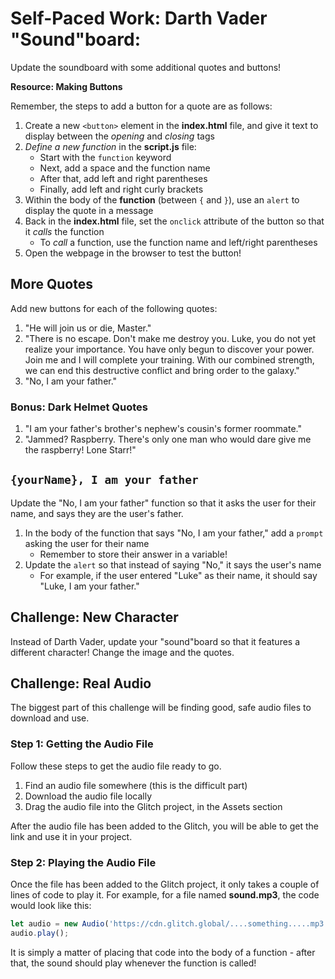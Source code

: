 # Self-Paced Work: Darth Vader "Sound"board:
Update the soundboard with some additional quotes and buttons!

**Resource: Making Buttons**

Remember, the steps to add a button for a quote are as follows:

1. Create a new `<button>` element in the **index.html** file, and give it text to display between the _opening_ and _closing_ tags
1. _Define a new function_ in the **script.js** file:
    - Start with the `function` keyword
    - Next, add a space and the function name
    - After that, add left and right parentheses
    - Finally, add left and right curly brackets
1. Within the body of the **function** (between `{` and `}`), use an `alert` to display the quote in a message
1. Back in the **index.html** file, set the `onclick` attribute of the button so that it _calls_ the function
    - To _call_ a function, use the function name and left/right parentheses
1. Open the webpage in the browser to test the button!

## More Quotes
Add new buttons for each of the following quotes:

1. "He will join us or die, Master."
1. "There is no escape. Don't make me destroy you. Luke, you do not yet realize your importance. You have only begun to discover your power. Join me and I will complete your training. With our combined strength, we can end this destructive conflict and bring order to the galaxy."
1. "No, I am your father."

### Bonus: Dark Helmet Quotes
1. "I am your father's brother's nephew's cousin's former roommate."
1. "Jammed? Raspberry. There's only one man who would dare give me the raspberry! Lone Starr!"

## `{yourName}, I am your father`
Update the "No, I am your father" function so that it asks the user for their name, and says they are the user's father.

1. In the body of the function that says "No, I am your father," add a `prompt` asking the user for their name
    - Remember to store their answer in a variable!
1. Update the `alert` so that instead of saying "No," it says the user's name
    - For example, if the user entered "Luke" as their name, it should say "Luke, I am your father."

## Challenge: New Character
Instead of Darth Vader, update your "sound"board so that it features a different character! Change the image and the quotes.

## Challenge: Real Audio
The biggest part of this challenge will be finding good, safe audio files to download and use.

### Step 1: Getting the Audio File
Follow these steps to get the audio file ready to go.

1. Find an audio file somewhere (this is the difficult part)
1. Download the audio file locally
1. Drag the audio file into the Glitch project, in the Assets section

After the audio file has been added to the Glitch, you will be able to get the link and use it in your project.

### Step 2: Playing the Audio File
Once the file has been added to the Glitch project, it only takes a couple of lines of code to play it. For example, for a file named **sound.mp3**, the code would look like this:

```js
let audio = new Audio('https://cdn.glitch.global/....something.....mp3');
audio.play();
```

It is simply a matter of placing that code into the body of a function - after that, the sound should play whenever the function is called!
